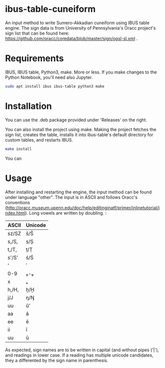 # ibus-table-cuneiform

An input method to write Sumero-Akkadian cuneiform using IBUS table engine. 
The sign data is from University of Pennsylvania's Oracc project's sign list that can be found here: 
https://github.com/oracc/coredata/blob/master/sign/ogsl-sl.xml .

# Requirements

IBUS, IBUS table, Python3, make. More or less. If you make changes to the Python Notebook, you'll need also Jupyter.
```bash
sudo apt install ibus ibus-table python3 make
```

# Installation

You can use the .deb package provided under 'Releases' on the right.

You can also install the project using make.
Making the project fetches the sign list, creates the table, installs it into ibus-table's default directory for custom tables, and restarts IBUS.
```bash
make install
```

You can 

# Usage

After installing and restarting the engine, the input method can be found under language "other".
The input is in ASCII and follows Oracc's conventions (http://oracc.museum.upenn.edu/doc/help/editinginatf/primer/inlinetutorial/index.html).
Long vowels are written by doubling. :

ASCII | Unicode
--- | ---
sz/SZ |	š/Š	
s,/S, |	ṣ/Ṣ
t,/T, |	ṭ/Ṭ
s'/S'|	ś/Ś
' |	ʾ 	
0-9 |	₀-₉ 	
x |	 ₓ 
h,/H, |	ḫ/Ḫ
j/J|	ŋ/Ŋ
uu|û'
aa|ā
ee|ē
ii|ī
uu|ū

As expected, sign names are to be written in capital (and without pipes ('|'), and readings in lower case.
If a reading has multiple unicode candidates, they a differented by the sign name in parenthesis. 
